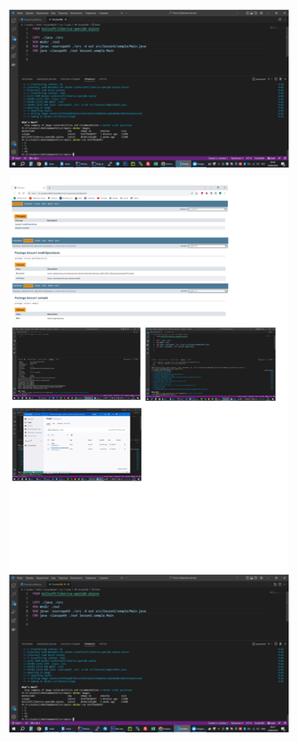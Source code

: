 ![finish.png](src/test/screenshot/finish.png)

![all](src/test/screenshot/file_all.jpg)
![itog](src/test/screenshot/itog.jpg)